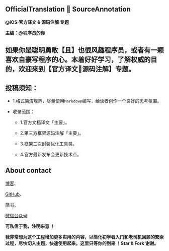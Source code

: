 ## OfficialTranslation  SourceAnnotation


**@iOS·官方译文 & 源码注解 专题**



**主编：@程序员的你**



## 如果你是聪明勇敢【且】也很风趣程序员，或者有一颗喜欢自豪写程序的心。本着好好学习，了解权威的目的，欢迎来到【官方译文源码注解】专题。



## 投稿须知： 

- 1.格式简洁规范，尽量使用`Markdown`编写，给读者创作一个良好的思考氛围。


- 收录范围： 
  
  - 1.官方文档译文「主要」。 

  - 2.第三方框架源码注解「主要」。 

  - 3.框架二次封装优化工具类。 

  - 4.官方最新发布会更新技术点。




## About contact

[博客](https://custompbwaters.github.io)、

[GitHub](https://github.com/CustomPBWaters)、

[简书](http://www.jianshu.com)、

[微信公众号](http://upload-images.jianshu.io/upload_images/2230763-e5768bda910361e5.jpg?imageMogr2/auto-orient/strip%7CimageView2/2/w/1240)




**可私信于我，注明来意 ！**



**我非常想为这个工程增加更多实用的内容，以简化初学者入门和老司机回顾的繁索过程，尽快切入主题，快速使用起来。这里只等你的到来 ！Star & Fork 谢谢。**







